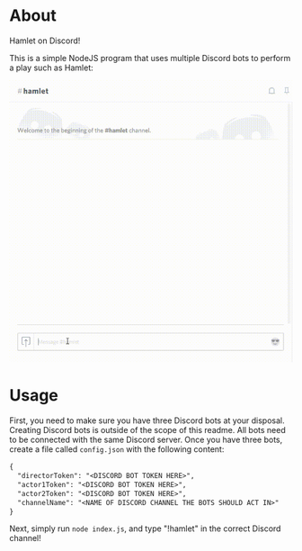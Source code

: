 # About

Hamlet on Discord!

This is a simple NodeJS program that uses multiple Discord bots to perform a play such as Hamlet:

![example](images/example.gif)

# Usage

First, you need to make sure you have three Discord bots at your disposal. Creating Discord bots is outside of the scope of this readme.
All bots need to be connected with the same Discord server.
Once you have three bots, create a file called `config.json` with the following content:

    {
      "directorToken": "<DISCORD BOT TOKEN HERE>",
      "actor1Token": "<DISCORD BOT TOKEN HERE>",
      "actor2Token": "<DISCORD BOT TOKEN HERE>",
      "channelName": "<NAME OF DISCORD CHANNEL THE BOTS SHOULD ACT IN>"
    }

Next, simply run `node index.js`, and type "!hamlet" in the correct Discord channel!